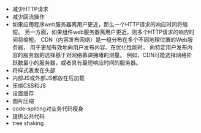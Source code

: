 - 减少HTTP请求
- 减少回流操作
- 如果应用程序web服务器离用户更近，那么一个HTTP请求的响应时间将缩短。
    另一方面，如果组件web服务器离用户更近，则多个HTTP请求的响应时间将缩短。
 CDN（内容发布网络）是一组分布在多个不同地理位置的Web服务器，
 用于更加有效地向用户发布内容。在优化性能时，
 向特定用户发布内容的服务器的选择基于对网络慕课拥堵的测量。
 例如，CDN可能选择网络阶跃数最小的服务器，或者具有最短响应时间的服务器。
- 将样式表发在头部
- 内部JS或外部JS都放在</html>后加载
- 压缩CSS和JS
- 设置缓存
- 图片压缩
- code-spliting对业务代码瘦身
- 提供公共代码
- tree shaking